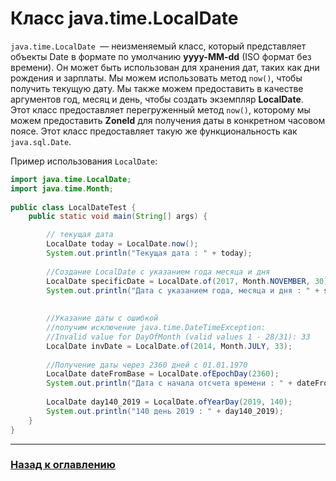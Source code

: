 # Класс java.time.LocalDate

`java.time.LocalDate `— неизменяемый класс, который представляет объекты Date в формате по умолчанию **yyyy-MM-dd** (ISO формат без времени).
Он может быть использован для хранения дат, таких как дни рождения и зарплаты.
Мы можем использовать метод `now()`, чтобы получить текущую дату.
Мы также можем предоставить в качестве аргументов год, месяц и день, чтобы создать экземпляр **LocalDate**.
Этот класс предоставляет перегруженный метод `now()`,
которому мы можем предоставить **ZoneId** для получения даты в конкретном часовом поясе.
Этот класс предоставляет такую же функциональность как `java.sql.Date`.

Пример использования `LocalDate`:

```java
import java.time.LocalDate;
import java.time.Month;
 
public class LocalDateTest {
    public static void main(String[] args) {

        // текущая дата
        LocalDate today = LocalDate.now();
        System.out.println("Текущая дата : " + today);
 
        //Создание LocalDate с указанием года месяца и дня
        LocalDate specificDate = LocalDate.of(2017, Month.NOVEMBER, 30);
        System.out.println("Дата с указанием года, месяца и дня : " + specificDate);
 
 
        //Указание даты с ошибкой
        //получим исключение java.time.DateTimeException:
        //Invalid value for DayOfMonth (valid values 1 - 28/31): 33
        LocalDate invDate = LocalDate.of(2014, Month.JULY, 33);
 
        //Получение даты через 2360 дней с 01.01.1970
        LocalDate dateFromBase = LocalDate.ofEpochDay(2360);
        System.out.println("Дата с начала отсчета времени : " + dateFromBase);
 
        LocalDate day140_2019 = LocalDate.ofYearDay(2019, 140);
        System.out.println("140 день 2019 : " + day140_2019);
    }
}
```

---

### [Назад к оглавлению](./README.md)